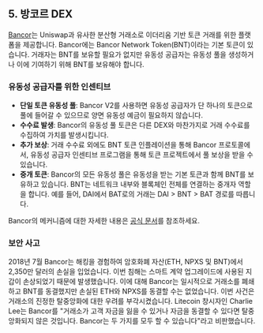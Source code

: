 ## 5. 방코르 DEX

[Bancor](https://www.bancor.network/)는 Uniswap과 유사한 분산형 거래소로 이더리움 기반 토큰 거래를 위한 플랫폼을 제공합니다. Bancor에는 Bancor Network Token(BNT)이라는 기본 토큰이 있습니다. 거래자는 BNT를 보유할 필요가 없지만 유동성 공급자는 유동성 풀을 생성하거나 이에 기여하기 위해 BNT를 보유해야 합니다.

### 유동성 공급자를 위한 인센티브

- **단일 토큰 유동성 풀**: Bancor V2를 사용하면 유동성 공급자가 단 하나의 토큰으로 풀에 들어갈 수 있으므로 양면 유동성 예금이 필요하지 않습니다.
- **수수료 발생**: Bancor의 유동성 풀 토큰은 다른 DEX와 마찬가지로 거래 수수료를 수집하여 가치를 발생시킵니다.
- **추가 보상**: 거래 수수료 외에도 BNT 토큰 인플레이션을 통해 Bancor 프로토콜에서, 유동성 공급자 인센티브 프로그램을 통해 토큰 프로젝트에서 풀 보상을 받을 수 있습니다.
- **중개 토큰**: Bancor의 모든 유동성 풀은 유동성을 받는 기본 토큰과 함께 BNT를 보유하고 있습니다. BNT는 네트워크 내부와 블록체인 전체를 연결하는 중개자 역할을 합니다. 예를 들어, DAI에서 BAT로의 거래는 DAI > BNT > BAT 경로를 따릅니다.

Bancor의 메커니즘에 대한 자세한 내용은 [공식 문서](https://support.bancor.network/hc/en-us/sections/360000256751-Bancor-Network)를 참조하세요.

### 보안 사고

2018년 7월 Bancor는 해킹을 경험하여 암호화폐 자산(ETH, NPXS 및 BNT)에서 2,350만 달러의 손실을 입었습니다. 이번 침해는 스마트 계약 업그레이드에 사용된 지갑이 손상되었기 때문에 발생했습니다. 이에 대해 Bancor는 일시적으로 거래소를 폐쇄하고 BNT를 동결했지만 손실된 ETH와 NPXS를 동결할 수는 없었습니다. 이번 사건은 거래소의 진정한 탈중앙화에 대한 우려를 부각시켰습니다. Litecoin 창시자인 Charlie Lee는 Bancor를 "거래소가 고객 자금을 잃을 수 있거나 자금을 동결할 수 있다면 탈중앙화되지 않은 것입니다. Bancor는 두 가지를 모두 할 수 있습니다"라고 비판했습니다.
